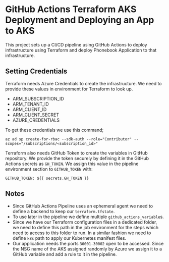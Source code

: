 # GitHub Actions Terraform AKS Deployment and Deploying an App to AKS
This project sets up a CI/CD pipeline using GitHub Actions to deploy infrastructure using Terraform and deploy Phonebook Application to that infrastructure.

## Setting Credentials

Terraform needs Azure Credentials to create the infrastructure. We need to provide these values in environment for Terraform to look up.
- ARM_SUBSCRIPTION_ID
- ARM_TENANT_ID
- ARM_CLIENT_ID
- ARM_CLIENT_SECRET
- AZURE_CREDENTIALS

To get these credentials we use this command;
```
az ad sp create-for-rbac --sdk-auth --role="Contributor" --scopes="/subscriptions/<subscription_id>"
```

Terraform also needs GitHub Token to create the variables in GitHub repository. We provide the token securely by defining it in the GitHub Actions secrets as `GH_TOKEN`. We assign this value in the pipeline environment section to `GITHUB_TOKEN` with:
```
GITHUB_TOKEN: ${{ secrets.GH_TOKEN }}
```

## Notes

- Since GitHub Actions Pipeline uses an ephemeral agent we need to define a backend to keep our `terraform.tfstate`.
- To use later in the pipeline we define multiple `github_actions_variable`s.
- Since we have our Terraform configuration files in a dedicated folder, we need to define this path in the job environment for the steps which need to access to this folder to run. In a similar fashion we need to define `k8s` path to apply our Kubernetes manifest files.
- Our application needs the ports `30001-30002` open to be accessed. Since the NSG name of the AKS assigned randomly by Azure we assign it to a GitHub variable and add a rule to it in the pipeline.